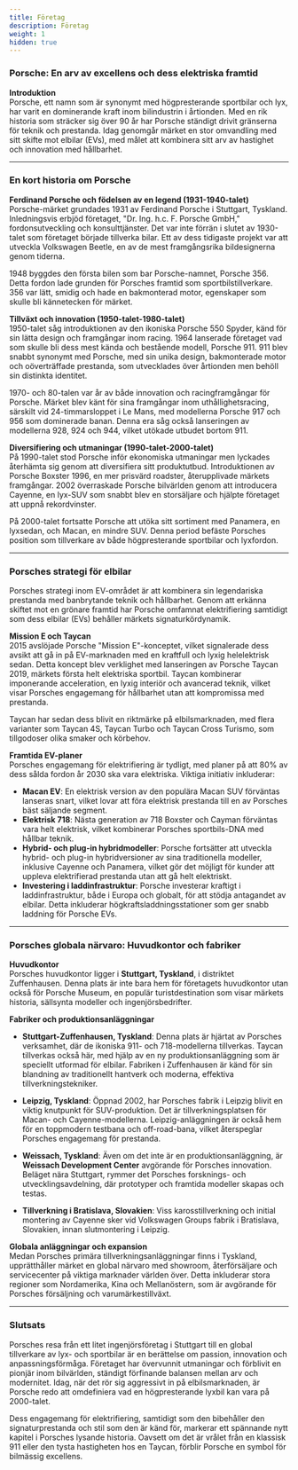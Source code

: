 ```yaml
---
title: Företag
description: Företag
weight: 1
hidden: true
---
```


### Porsche: En arv av excellens och dess elektriska framtid

**Introduktion**  
Porsche, ett namn som är synonymt med högpresterande sportbilar och lyx, har varit en dominerande kraft inom bilindustrin i årtionden. Med en rik historia som sträcker sig över 90 år har Porsche ständigt drivit gränserna för teknik och prestanda. Idag genomgår märket en stor omvandling med sitt skifte mot elbilar (EVs), med målet att kombinera sitt arv av hastighet och innovation med hållbarhet.

---

### En kort historia om Porsche

**Ferdinand Porsche och födelsen av en legend (1931-1940-talet)**  
Porsche-märket grundades 1931 av Ferdinand Porsche i Stuttgart, Tyskland. Inledningsvis erbjöd företaget, "Dr. Ing. h.c. F. Porsche GmbH," fordonsutveckling och konsulttjänster. Det var inte förrän i slutet av 1930-talet som företaget började tillverka bilar. Ett av dess tidigaste projekt var att utveckla Volkswagen Beetle, en av de mest framgångsrika bildesignerna genom tiderna.

1948 byggdes den första bilen som bar Porsche-namnet, Porsche 356. Detta fordon lade grunden för Porsches framtid som sportbilstillverkare. 356 var lätt, smidig och hade en bakmonterad motor, egenskaper som skulle bli kännetecken för märket.

**Tillväxt och innovation (1950-talet-1980-talet)**  
1950-talet såg introduktionen av den ikoniska Porsche 550 Spyder, känd för sin lätta design och framgångar inom racing. 1964 lanserade företaget vad som skulle bli dess mest kända och bestående modell, Porsche 911. 911 blev snabbt synonymt med Porsche, med sin unika design, bakmonterade motor och oöverträffade prestanda, som utvecklades över årtionden men behöll sin distinkta identitet.

1970- och 80-talen var år av både innovation och racingframgångar för Porsche. Märket blev känt för sina framgångar inom uthållighetsracing, särskilt vid 24-timmarsloppet i Le Mans, med modellerna Porsche 917 och 956 som dominerade banan. Denna era såg också lanseringen av modellerna 928, 924 och 944, vilket utökade utbudet bortom 911.

**Diversifiering och utmaningar (1990-talet-2000-talet)**  
På 1990-talet stod Porsche inför ekonomiska utmaningar men lyckades återhämta sig genom att diversifiera sitt produktutbud. Introduktionen av Porsche Boxster 1996, en mer prisvärd roadster, återupplivade märkets framgångar. 2002 överraskade Porsche bilvärlden genom att introducera Cayenne, en lyx-SUV som snabbt blev en storsäljare och hjälpte företaget att uppnå rekordvinster.

På 2000-talet fortsatte Porsche att utöka sitt sortiment med Panamera, en lyxsedan, och Macan, en mindre SUV. Denna period befäste Porsches position som tillverkare av både högpresterande sportbilar och lyxfordon.

---

### Porsches strategi för elbilar

Porsches strategi inom EV-området är att kombinera sin legendariska prestanda med banbrytande teknik och hållbarhet. Genom att erkänna skiftet mot en grönare framtid har Porsche omfamnat elektrifiering samtidigt som dess elbilar (EVs) behåller märkets signaturkördynamik.

**Mission E och Taycan**  
2015 avslöjade Porsche "Mission E"-konceptet, vilket signalerade dess avsikt att gå in på EV-marknaden med en kraftfull och lyxig helelektrisk sedan. Detta koncept blev verklighet med lanseringen av Porsche Taycan 2019, märkets första helt elektriska sportbil. Taycan kombinerar imponerande acceleration, en lyxig interiör och avancerad teknik, vilket visar Porsches engagemang för hållbarhet utan att kompromissa med prestanda.

Taycan har sedan dess blivit en riktmärke på elbilsmarknaden, med flera varianter som Taycan 4S, Taycan Turbo och Taycan Cross Turismo, som tillgodoser olika smaker och körbehov.

**Framtida EV-planer**  
Porsches engagemang för elektrifiering är tydligt, med planer på att 80% av dess sålda fordon år 2030 ska vara elektriska. Viktiga initiativ inkluderar:

- **Macan EV**: En elektrisk version av den populära Macan SUV förväntas lanseras snart, vilket lovar att föra elektrisk prestanda till en av Porsches bäst säljande segment.
- **Elektrisk 718**: Nästa generation av 718 Boxster och Cayman förväntas vara helt elektrisk, vilket kombinerar Porsches sportbils-DNA med hållbar teknik.
- **Hybrid- och plug-in hybridmodeller**: Porsche fortsätter att utveckla hybrid- och plug-in hybridversioner av sina traditionella modeller, inklusive Cayenne och Panamera, vilket gör det möjligt för kunder att uppleva elektrifierad prestanda utan att gå helt elektriskt.
- **Investering i laddinfrastruktur**: Porsche investerar kraftigt i laddinfrastruktur, både i Europa och globalt, för att stödja antagandet av elbilar. Detta inkluderar högkraftsladdningsstationer som ger snabb laddning för Porsche EVs.

---

### Porsches globala närvaro: Huvudkontor och fabriker

**Huvudkontor**  
Porsches huvudkontor ligger i **Stuttgart, Tyskland**, i distriktet Zuffenhausen. Denna plats är inte bara hem för företagets huvudkontor utan också för Porsche Museum, en populär turistdestination som visar märkets historia, sällsynta modeller och ingenjörsbedrifter.

**Fabriker och produktionsanläggningar**  

- **Stuttgart-Zuffenhausen, Tyskland**: Denna plats är hjärtat av Porsches verksamhet, där de ikoniska 911- och 718-modellerna tillverkas. Taycan tillverkas också här, med hjälp av en ny produktionsanläggning som är speciellt utformad för elbilar. Fabriken i Zuffenhausen är känd för sin blandning av traditionellt hantverk och moderna, effektiva tillverkningstekniker.
  
- **Leipzig, Tyskland**: Öppnad 2002, har Porsches fabrik i Leipzig blivit en viktig knutpunkt för SUV-produktion. Det är tillverkningsplatsen för Macan- och Cayenne-modellerna. Leipzig-anläggningen är också hem för en toppmodern testbana och off-road-bana, vilket återspeglar Porsches engagemang för prestanda.

- **Weissach, Tyskland**: Även om det inte är en produktionsanläggning, är **Weissach Development Center** avgörande för Porsches innovation. Beläget nära Stuttgart, rymmer det Porsches forsknings- och utvecklingsavdelning, där prototyper och framtida modeller skapas och testas.

- **Tillverkning i Bratislava, Slovakien**: Viss karosstillverkning och initial montering av Cayenne sker vid Volkswagen Groups fabrik i Bratislava, Slovakien, innan slutmontering i Leipzig.

**Globala anläggningar och expansion**  
Medan Porsches primära tillverkningsanläggningar finns i Tyskland, upprätthåller märket en global närvaro med showroom, återförsäljare och servicecenter på viktiga marknader världen över. Detta inkluderar stora regioner som Nordamerika, Kina och Mellanöstern, som är avgörande för Porsches försäljning och varumärkestillväxt.

---

### Slutsats

Porsches resa från ett litet ingenjörsföretag i Stuttgart till en global tillverkare av lyx- och sportbilar är en berättelse om passion, innovation och anpassningsförmåga. Företaget har övervunnit utmaningar och förblivit en pionjär inom bilvärlden, ständigt förfinande balansen mellan arv och modernitet. Idag, när det rör sig aggressivt in på elbilsmarknaden, är Porsche redo att omdefiniera vad en högpresterande lyxbil kan vara på 2000-talet.

Dess engagemang för elektrifiering, samtidigt som den bibehåller den signaturprestanda och stil som den är känd för, markerar ett spännande nytt kapitel i Porsches lysande historia. Oavsett om det är vrålet från en klassisk 911 eller den tysta hastigheten hos en Taycan, förblir Porsche en symbol för bilmässig excellens.